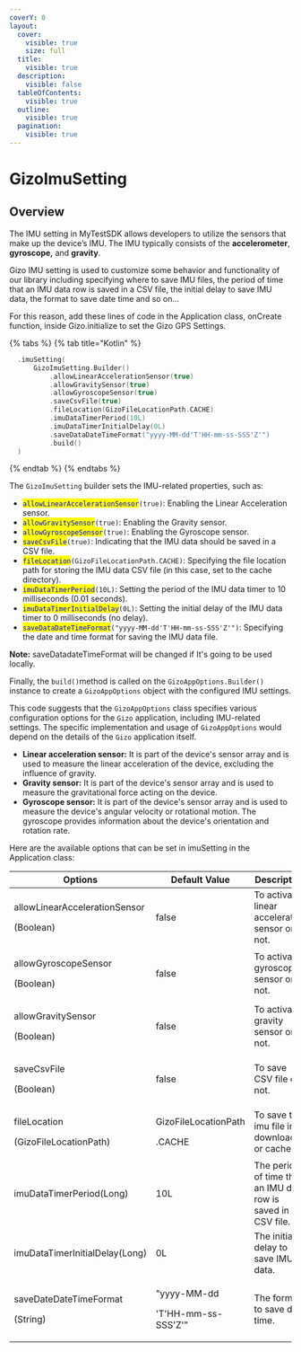 ```yaml
---
coverY: 0
layout:
  cover:
    visible: true
    size: full
  title:
    visible: true
  description:
    visible: false
  tableOfContents:
    visible: true
  outline:
    visible: true
  pagination:
    visible: true
---
```


# GizoImuSetting

## Overview

The IMU setting in MyTestSDK allows developers to utilize the sensors that make up the device’s IMU. The IMU typically consists of the **accelerometer**, **gyroscope,** and **gravity**.

Gizo IMU setting is used to customize some behavior and functionality of our library including specifying where to save IMU files, the period of time that an IMU data row is saved in a CSV file, the initial delay to save IMU data, the format to save date time and so on...

For this reason, add these lines of code in the Application class, onCreate function, inside Gizo.initialize to set the Gizo GPS Settings.

{% tabs %}
{% tab title="Kotlin" %}
```kotlin
  .imuSetting(
      GizoImuSetting.Builder()
          .allowLinearAccelerationSensor(true)
          .allowGravitySensor(true)
          .allowGyroscopeSensor(true)
          .saveCsvFile(true)
          .fileLocation(GizoFileLocationPath.CACHE)
          .imuDataTimerPeriod(10L)
          .imuDataTimerInitialDelay(0L)
          .saveDataDateTimeFormat("yyyy-MM-dd'T'HH-mm-ss-SSS'Z'")
          .build()
  )
```
{% endtab %}
{% endtabs %}

The `GizoImuSetting` builder sets the IMU-related properties, such as:

* <mark style="color:blue;">`allowLinearAccelerationSensor`</mark>`(true)`: Enabling the Linear Acceleration sensor.
* <mark style="color:blue;">`allowGravitySensor`</mark>`(true)`: Enabling the Gravity sensor.
* <mark style="color:blue;">`allowGyroscopeSensor`</mark>`(true)`: Enabling the Gyroscope sensor.
* <mark style="color:blue;">`saveCsvFile`</mark>`(true)`: Indicating that the IMU data should be saved in a CSV file.
* <mark style="color:blue;">`fileLocation`</mark>`(GizoFileLocationPath.CACHE)`: Specifying the file location path for storing the IMU data CSV file (in this case, set to the cache directory).
* <mark style="color:blue;">`imuDataTimerPeriod`</mark>`(10L)`: Setting the period of the IMU data timer to 10 milliseconds (0.01 seconds).
* <mark style="color:blue;">`imuDataTimerInitialDelay`</mark>`(0L)`: Setting the initial delay of the IMU data timer to 0 milliseconds (no delay).
* <mark style="color:blue;">`saveDataDateTimeFormat`</mark>`("yyyy-MM-dd'T'HH-mm-ss-SSS'Z'")`: Specifying the date and time format for saving the IMU data file.

**Note:** saveDatadateTimeFormat will be changed if It's going to be used locally.&#x20;



Finally, the `build()`method is called on the `GizoAppOptions.Builder()` instance to create a `GizoAppOptions` object with the configured IMU settings.

This code suggests that the `GizoAppOptions` class specifies various configuration options for the `Gizo` application, including IMU-related settings. The specific implementation and usage of `GizoAppOptions` would depend on the details of the `Gizo` application itself.



* **Linear acceleration sensor:** It is part of the device's sensor array and is used to measure the linear acceleration of the device, excluding the influence of gravity.
* **Gravity sensor:** It is part of the device's sensor array and is used to measure the gravitational force acting on the device.
* **Gyroscope sensor:** It is part of the device's sensor array and is used to measure the device's angular velocity or rotational motion. The gyroscope provides information about the device's orientation and rotation rate.



Here are the available options that can be set in imuSetting in the Application class:

<table><thead><tr><th width="286.3333333333333">Options</th><th width="198">Default Value</th><th>Description</th></tr></thead><tbody><tr><td><p>allowLinearAccelerationSensor</p><p>(Boolean)</p></td><td>false</td><td>To activate linear acceleration sensor or not.</td></tr><tr><td><p>allowGyroscopeSensor</p><p>(Boolean)</p></td><td>false</td><td>To activate gyroscope sensor or not.</td></tr><tr><td><p>allowGravitySensor</p><p>(Boolean)</p></td><td>false</td><td>To activate gravity sensor or not.</td></tr><tr><td><p>saveCsvFile</p><p>(Boolean)</p></td><td>false</td><td>To save CSV file or not.</td></tr><tr><td><p>fileLocation</p><p>(GizoFileLocationPath)</p></td><td><p>GizoFileLocationPath</p><p>.CACHE</p></td><td>To save the imu file in download or cache.</td></tr><tr><td>imuDataTimerPeriod(Long)</td><td>10L</td><td>The period of time that an IMU data row is saved in CSV file.</td></tr><tr><td>imuDataTimerInitialDelay(Long)</td><td>0L</td><td>The initial delay to save IMU data.</td></tr><tr><td><p>saveDateDateTimeFormat</p><p>(String)</p></td><td><p>"yyyy-MM-dd</p><p>'T'HH-mm-ss-SSS'Z'"</p></td><td>The format to save date time.</td></tr></tbody></table>





